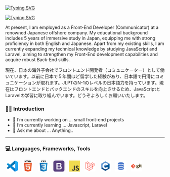 [![Typing SVG](https://readme-typing-svg.demolab.com?font=Noto+Sans+JP&weight=900&size=32&duration=2000&pause=1000&color=58A6FF&center=true&multiline=true&repeat=false&width=1140&height=100&lines=Hello%2C+I'm+Than+Htike+%F0%9F%91%8B;%E5%88%9D%E3%82%81%E3%81%BE%E3%81%97%E3%81%A6%E3%80%81%E3%83%86%E3%83%B3%E3%82%BF%E3%82%A4%E3%81%A8%E7%94%B3%E3%81%97%E3%81%BE%E3%81%99%E3%80%82%F0%9F%91%A8%E2%80%8D%F0%9F%92%BB)](https://git.io/typing-svg)

[![Typing SVG](https://readme-typing-svg.demolab.com?font=Noto+Sans+JP&weight=500&size=24&duration=4000&pause=1000&color=58A6FF&center=true&width=1140&height=40&lines=I+am+a+Communicator+(Front-end+Developer);%E3%82%B3%E3%83%9F%E3%83%A5%E3%83%8B%E3%82%B1%E3%83%BC%E3%82%BF%E3%83%BC%EF%BC%88%E3%83%95%E3%83%AD%E3%83%B3%E3%83%88%E3%82%A8%E3%83%B3%E3%83%89%E9%96%8B%E7%99%BA%E8%80%85%EF%BC%89%E3%81%A7%E3%81%99;I+am+currently+learning+Javascript+and+Laravel;%E7%8F%BE%E5%9C%A8JavaScript%E3%81%A8%E3%83%A9%E3%83%A9%E3%83%99%E3%83%AB%E3%82%92%E5%8B%89%E5%BC%B7%E4%B8%AD;I+can+communicate+with+both+English+and+Japanese;%E6%97%A5%E6%9C%AC%E8%AA%9E%E3%81%A8%E8%8B%B1%E8%AA%9E%E3%81%AE%E4%B8%A1%E6%96%B9%E3%81%AB%E3%81%8A%E3%81%84%E3%81%A6%E3%82%B3%E3%83%9F%E3%83%A5%E3%83%8B%E3%82%B1%E3%83%BC%E3%82%B7%E3%83%A7%E3%83%B3%E3%81%8C%E5%8F%96%E3%82%8C%E3%81%BE%E3%81%99)](https://git.io/typing-svg)

At present, I am employed as a Front-End Developer (Communicator) at a renowned Japanese offshore company. My educational background includes 5 years of immersive study in Japan, equipping me with strong proficiency in both English and Japanese. Apart from my existing skills, I am currently expanding my technical knowledge by studying JavaScript and Laravel, aiming to strengthen my Front-End development capabilities and acquire robust Back-End skills.

現在、日本の海外子会社でフロントエンド開発者（コミュニケーター）として働いています。以前に日本で５年間ほど留学した経験があり、日本語で円滑にコミュニケーションが取れます。JLPTのN-1のレベルの日本語力を持っています。現在はフロントエンドとバックエンドのスキルを向上させるため、JavaScriptとLaravelの学習に取り組んでいます。どうぞよろしくお願いいたします。

### 🙋‍♂ Introduction

- 🔭 I’m currently working on ... small front-end projects
- 🌱 I’m currently learning ... Javascript, Laravel
- 💬 Ask me about ... Anything..
<!--- 💼 I'm open to freelancing projects.
 - 📫 How to reach me: ... 
- 🤔 I’m looking for help with ...
- 😄 Pronouns: ...
- ⚡ Fun fact: ... -->

---

### 💻 Languages, Frameworks, Tools

<p float="left">
<img style="padding:5px;" align="center" alt="VS Code" width="35px" src="https://raw.githubusercontent.com/github/explore/80688e429a7d4ef2fca1e82350fe8e3517d3494d/topics/visual-studio-code/visual-studio-code.png">
<img style="padding:5px;" align="center" alt="HTML" width="35px" src="https://raw.githubusercontent.com/github/explore/80688e429a7d4ef2fca1e82350fe8e3517d3494d/topics/html/html.png">
<img style="padding:5px;" align="center" alt="CSS" width="35px" src="https://raw.githubusercontent.com/github/explore/80688e429a7d4ef2fca1e82350fe8e3517d3494d/topics/css/css.png">
<img style="padding:5px;" align="center" alt="BootStrap" width="35px" src="https://raw.githubusercontent.com/github/explore/80688e429a7d4ef2fca1e82350fe8e3517d3494d/topics/bootstrap/bootstrap.png">
<img style="padding:5px;" align="center" alt="JavaScript" width="35px" src="https://raw.githubusercontent.com/github/explore/80688e429a7d4ef2fca1e82350fe8e3517d3494d/topics/javascript/javascript.png">
<img style="padding:5px;" align="center" alt="Laravel" width="35px" src="https://raw.githubusercontent.com/github/explore/56a826d05cf762b2b50ecbe7d492a839b04f3fbf/topics/laravel/laravel.png"> 
<img style="padding:5px;" align="center" alt="C" width="35px" src="https://raw.githubusercontent.com/github/explore/80688e429a7d4ef2fca1e82350fe8e3517d3494d/topics/c/c.png">
<img style="padding:5px;" align="center" alt="SQL" width="35px" src="https://raw.githubusercontent.com/github/explore/80688e429a7d4ef2fca1e82350fe8e3517d3494d/topics/sql/sql.png">
<img style="padding:5px;" align="center" alt="Git" width="35px" src="https://raw.githubusercontent.com/github/explore/80688e429a7d4ef2fca1e82350fe8e3517d3494d/topics/git/git.png">
</p>
